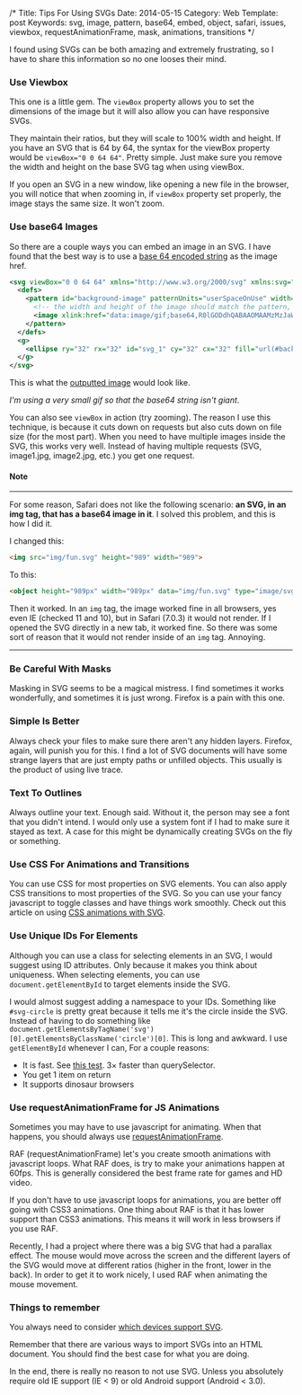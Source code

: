 /*
Title: Tips For Using SVGs
Date: 2014-05-15
Category: Web
Template: post
Keywords: svg, image, pattern, base64, embed, object, safari, issues, viewbox, requestAnimationFrame, mask, animations, transitions
*/

I found using SVGs can be both amazing and extremely frustrating, so I have to share this information so no one looses their mind.

### Use Viewbox

This one is a little gem. The `viewBox` property allows you to set the dimensions of the image but it will also allow you can have responsive SVGs.

They maintain their ratios, but they will scale to 100% width and height. If you have an SVG that is 64 by 64, the syntax for the viewBox property would be `viewBox="0 0 64 64"`. Pretty simple. Just make sure you remove the width and height on the base SVG tag when using viewBox.

If you open an SVG in a new window, like opening a new file in the browser, you will notice that when zooming in, if `viewBox` property set properly, the image stays the same size. It won't zoom.

### Use base64 Images

So there are a couple ways you can embed an image in an SVG. I have found that the best way is to use a [base 64 encoded string](http://b1nary.ch/base64/ "embed base64 - easy, client side base64 encoder") as the image href.

```xml
<svg viewBox="0 0 64 64" xmlns="http://www.w3.org/2000/svg" xmlns:svg="http://www.w3.org/2000/svg" xmlns:xlink="http://www.w3.org/1999/xlink">
  <defs>
    <pattern id="background-image" patternUnits="userSpaceOnUse" width="64" height="64">
      <!-- the width and height of the image should match the pattern, in most cases -->
      <image xlink:href="data:image/gif;base64,R0lGODdhQABAAOMAAMzMzJaWlr6+vqOjo8XFxZycnLGxsbe3t6qqqgAAAAAAAAAAAAAAAAAAAAAAAAAAACwAAAAAQABAAAAEpBDISau9OOvNu/9gKI5kaZ5oqq5s675wLM90bd94ru987//AoHBILBqPyKRyyRwSQk+bYDA5IDbT6rVGKAgmhSim+5WEbYbBQWItTBDwLSC9BrRthcHgGnaD/WZ6fF1cAQBdBAEFAXUAcBOJh2GKjDUBBAdUkpAFZxKXmRKENQedZaMAAwZpVaaigE2xsrO0tba3uLm6u7y9vr/AwcLDxMXGxxURADs=" x="0" y="0" width="64" height="64" id="svg-background" />
    </pattern>
  </defs>
  <g>
    <ellipse ry="32" rx="32" id="svg_1" cy="32" cx="32" fill="url(#background-image)"/>
  </g>
</svg>
```

This is what the [outputted image](http://ohdoylerules.com/content/images/placeholder.svg) would look like.

*I'm using a very small gif so that the base64 string isn't giant*.

You can also see `viewBox` in action (try zooming). The reason I use this technique, is because it cuts down on requests but also cuts down on file size (for the most part). When you need to have multiple images inside the SVG, this works very well. Instead of having multiple requests (SVG, image1.jpg, image2.jpg, etc.) you get one request.

#### Note

---

For some reason, Safari does not like the following scenario: **an SVG, in an img tag, that has a base64 image in it**. I solved this problem, and this is how I did it.

I changed this:

```html
<img src="img/fun.svg" height="989" width="989">
```

To this:

```html
<object height="989px" width="989px" data="img/fun.svg" type="image/svg+xml"></object>
```

Then it worked. In an `img` tag, the image worked fine in all browsers, yes even IE (checked 11 and 10), but in Safari (7.0.3) it would not render. If I opened the SVG directly in a new tab, it worked fine. So there was some sort of reason that it would not render inside of an `img` tag. Annoying.

---

### Be Careful With Masks

Masking in SVG seems to be a magical mistress. I find sometimes it works wonderfully, and sometimes it is just wrong. Firefox is a pain with this one.

### Simple Is Better

Always check your files to make sure there aren't any hidden layers. Firefox, again, will punish you for this. I find a lot of SVG documents will have some strange layers that are just empty paths or unfilled objects. This usually is the product of using live trace.

### Text To Outlines

Always outline your text. Enough said. Without it, the person may see a font that you didn't intend. I would only use a system font if I had to make sure it stayed as text. A case for this might be dynamically creating SVGs on the fly or something.

### Use CSS For Animations and Transitions

You can use CSS for most properties on SVG elements. You can also apply CSS transitions to most properties of the SVG. So you can use your fancy javascript to toggle classes and have things work smoothly. Check out this article on using [CSS animations with SVG](http://css-tricks.com/animating-svg-css/ "CSS Tricks - Animating SVG with CSS").

### Use Unique IDs For Elements

Although you can use a class for selecting elements in an SVG, I would suggest using ID attributes. Only because it makes you think about uniqueness. When selecting elements, you can use `document.getElementById` to target elements inside the SVG.

I would almost suggest adding a namespace to your IDs. Something like `#svg-circle` is pretty great because it tells me it's the circle inside the SVG. Instead of having to do something like `document.getElementsByTagName('svg')[0].getElementsByClassName('circle')[0]`. This is long and awkward. I use `getElementById` whenever I can, For a couple reasons:

* It is fast. See [this test](http://jsperf.com/getelementbyid-vs-queryselector/11 "getelementbyid-vs-queryselector"). 3&times; faster than querySelector.
* You get 1 item on return
* It supports dinosaur browsers

### Use requestAnimationFrame for JS Animations

Sometimes you may have to use javascript for animating. When that happens, you should always use [requestAnimationFrame](https://developer.mozilla.org/en/docs/Web/API/window.requestAnimationFrame "MDN requestAnimationFrame").

RAF (requestAnimationFrame) let's you create smooth animations with javascript loops. What RAF does, is try to make your animations happen at 60fps. This is generally considered the best frame rate for games and HD video.

If you don't have to use javascript loops for animations, you are better off going with CSS3 animations. One thing about RAF is that it has lower support than CSS3 animations. This means it will work in less browsers if you use RAF.

Recently, I had a project where there was a big SVG that had a parallax effect. The mouse would move across the screen and the different layers of the SVG would move at different ratios (higher in the front, lower in the back). In order to get it to work nicely, I used RAF when animating the mouse movement.

### Things to remember

You always need to consider [which devices support SVG](http://caniuse.com/#search=svg "CanIUse - search SVG").

Remember that there are various ways to import SVGs into an HTML document. You should find the best case for what you are doing.

In the end, there is really no reason to not use SVG. Unless you absolutely require old IE support (IE < 9) or old Android support (Android < 3.0).
